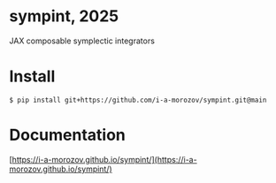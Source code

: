 # sympint, 2025

JAX composable symplectic integrators

# Install

```
$ pip install git+https://github.com/i-a-morozov/sympint.git@main
```

# Documentation

[https://i-a-morozov.github.io/sympint/](https://i-a-morozov.github.io/sympint/)

